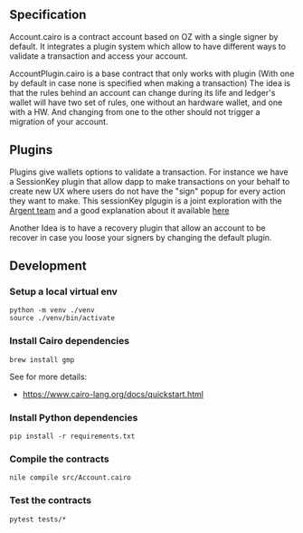 ## Specification

Account.cairo is a contract account based on OZ with a single signer by default. It integrates a plugin system which allow to have different ways to validate a transaction and access your account. 

AccountPlugin.cairo is a base contract that only works with plugin (With one by default in case none is specified when making a transaction)
The idea is that the rules behind an account can change during its life and ledger's wallet will have two set of rules, one without an hardware wallet, and one with a HW. And changing from one to the other should not trigger a migration of your account. 

## Plugins

Plugins give wallets options to validate a transaction. For instance we have a SessionKey plugin that allow dapp to make transactions on your behalf to create new UX where users do not have the "sign" popup for every action they want to make. 
This sessionKey plgugin is a joint exploration with the [Argent team](https://github.com/argentlabs/argent-contracts-starknet) and a good explanation about it available [here](https://www.notion.so/argenthq/Argent-X-Supporting-On-chain-Games-1ec71fc2b6ad4fe19b8f22cc677838b9)

Another Idea is to have a recovery plugin that allow an account to be recover in case you loose your signers by changing the default plugin.

## Development

### Setup a local virtual env

```
python -m venv ./venv
source ./venv/bin/activate
```

### Install Cairo dependencies
```
brew install gmp
```

See for more details:
- https://www.cairo-lang.org/docs/quickstart.html


### Install Python dependencies
```
pip install -r requirements.txt
```

### Compile the contracts
```
nile compile src/Account.cairo
```

### Test the contracts
```
pytest tests/*
```
